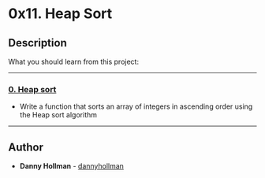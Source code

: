 # 0x11. Heap Sort

## Description
What you should learn from this project:

---

### [0. Heap sort](./0-heap_sort.c)
* Write a function that sorts an array of integers in ascending order using the Heap sort algorithm

---

## Author
* **Danny Hollman** - [dannyhollman](https://github.com/dannyhollman)